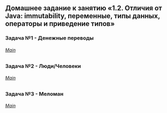 ## Домашнее задание к занятию «1.2. Отличия от Java: immutability, переменные, типы данных, операторы и приведение типов»
### Задача №1 - Денежные переводы
###### [Main](https://github.com/NetologyHomeWork/Lesson2HomeWork/blob/main/src/main/kotlin/ru/netology/moneytransfer/MainMoneyTransfer.kt)
### Задача №2 - Люди/Человеки
###### [Main](https://github.com/NetologyHomeWork/Lesson2HomeWork/blob/main/src/main/kotlin/ru/netology/menorhumans/MainMenOrHumans.kt)
### Задача №3 - Меломан
###### [Main](https://github.com/NetologyHomeWork/Lesson2HomeWork/blob/main/src/main/kotlin/ru/netology/musiclover/MainMusicLover.kt)
